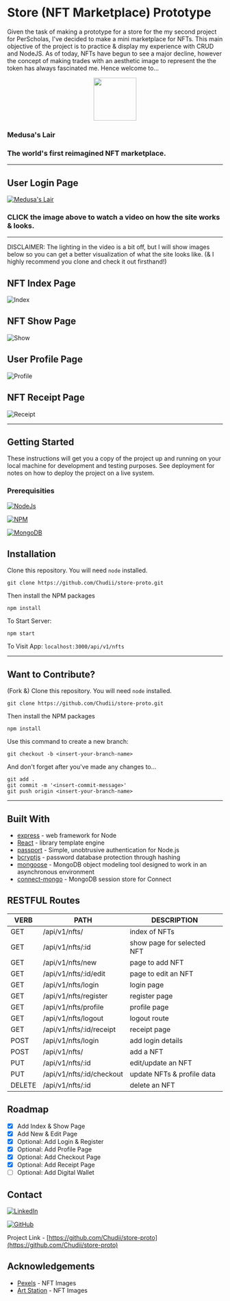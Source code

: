 # Store (NFT Marketplace) Prototype

Given the task of making a prototype for a store for the my second project for PerScholas, I've decided to make a mini marketplace for NFTs. This main objective of the project is to practice & display my experience with CRUD and NodeJS. As of today, NFTs have begun to see a major decline, however the concept of making trades with an aesthetic image to represent the the token has always fascinated me. Hence welcome to...


<p align="center">
   <img src="./public/images/medusa-head-icon.png" width="100px"/>
</p>


### Medusa's Lair
### The world's first reimagined NFT marketplace.

---

## User Login Page

[![Medusa's Lair](/public/images/medusas-lair-login.jpg)](https://youtu.be/Ss897seugBs)

### CLICK the image above to watch a video on how the site works & looks. 

---

DISCLAIMER: The lighting in the video is a bit off, but I will show images below so you can get a better visualization of what the site looks like. (& I highly recommend you clone and check it out firsthand!)

## NFT Index Page

![Index](/public/images/medusas-lair-index.jpg)

## NFT Show Page

![Show](/public/images/medusas-lair-show.jpg)

## User Profile Page

![Profile](/public/images/medusas-lair-profile.jpg)

## NFT Receipt Page

![Receipt](/public/images/medusas-lair-receipt.jpg)

---

## Getting Started

These instructions will get you a copy of the project up and running on your local machine for development and testing purposes. See deployment for notes on how to deploy the project on a live system.

### Prerequisities 

[![NodeJs](https://img.shields.io/badge/node.js-339933?style=for-the-badge&logo=node.js&logoColor=white)](https://nodejs.org/en/)

[![NPM](https://img.shields.io/badge/npm-CB3837?style=for-the-badge&logo=npm&logoColor=white)](https://www.npmjs.com/)

[![MongoDB](https://img.shields.io/badge/mongodb-47A248?style=for-the-badge&logo=mongodb&logoColor=white)]()

## Installation

Clone this repository. You will need `node` installed.
```
git clone https://github.com/Chudii/store-proto.git
```
Then install the NPM packages
```
npm install
```
To Start Server:
```
npm start
```
To Visit App: 
`localhost:3000/api/v1/nfts`

---

## Want to Contribute? 

(Fork &) Clone this repository. You will need `node` installed.

```
git clone https://github.com/Chudii/store-proto.git
```
Then install the NPM packages
```
npm install
```
Use this command to create a new branch:
```
git checkout -b <insert-your-branch-name>
```
And don't forget after you've made any changes to...
```
git add .
git commit -m '<insert-commit-message>'
git push origin <insert-your-branch-name>
```

---

## Built With
* [express](https://www.npmjs.com/package/express) - web framework for Node
* [React](https://reactjs.org/) - library template engine
* [passport](https://www.passportjs.org/) - Simple, unobtrusive authentication for Node.js
* [bcryptjs](https://www.npmjs.com/package/bcryptjs) - password database protection through hashing
* [mongoose](https://mongoosejs.com/) - MongoDB object modeling tool designed to work in an asynchronous environment
* [connect-mongo](https://www.npmjs.com/package/connect-mongo) - MongoDB session store for Connect

## RESTFUL Routes

   VERB 		 | 		  PATH 		 |  	 DESCRIPTION
------------ | ------------- | -------------------
GET | /api/v1/nfts/ | index of NFTs |
GET | /api/v1/nfts/:id | show page for selected NFT |
GET | /api/v1/nfts/new | page to add NFT |
GET | /api/v1/nfts/:id/edit | page to edit an NFT |
GET | /api/v1/nfts/login | login page |
GET | /api/v1/nfts/register | register page |
GET | /api/v1/nfts/profile | profile page |
GET | /api/v1/nfts/logout | logout route |
GET | /api/v1/nfts/:id/receipt | receipt page | 
POST | /api/v1/nfts/login | add login details |
POST | /api/v1/nfts/ | add a NFT |
PUT | /api/v1/nfts/:id | edit/update an NFT |
PUT | /api/v1/nfts/:id/checkout | update NFTs & profile data |
DELETE | /api/v1/nfts/:id | delete an NFT |

## Roadmap

- [x] Add Index & Show Page
- [x] Add New & Edit Page
- [x] Optional: Add Login & Register
- [x] Optional: Add Profile Page
- [x] Optional: Add Checkout Page
- [x] Optional: Add Receipt Page
- [ ] Optional: Add Digital Wallet

## Contact

[![LinkedIn](https://img.shields.io/badge/linkedin-0A66C2?style=for-the-badge&logo=linkedin&logoColor=white)](https://www.linkedin.com/in/chudi-ibida/)

[![GitHub](https://img.shields.io/badge/github-181717?style=for-the-badge&logo=github&logoColor=white)](https://github.com/Chudii)


Project Link - [https://github.com/Chudii/store-proto](https://github.com/Chudii/store-proto)

## Acknowledgements

* [Pexels](https://www.pexels.com/) - NFT Images
* [Art Station](https://www.artstation.com/) - NFT Images
